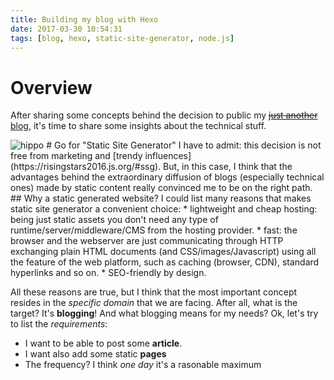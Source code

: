 ```yaml
---
title: Building my blog with Hexo
date: 2017-03-30 10:54:31
tags: [blog, hexo, static-site-generator, node.js]
---
```

# Overview
After sharing some concepts behind the decision to public my <a href="{% post_path just-another-blog %}">~~just another~~ blog</a>, it's time to share some insights about the technical stuff.
<!-- more -->
<img class="nofancybox img-post" src="{% post_path building-my-blog-with-hexo %}/blog-1.jpg" alt="hippo"/>
# Go for "Static Site Generator"
I have to admit: this decision is not free from marketing and [trendy influences](https://risingstars2016.js.org/#ssg).
But, in this case, I think that the advantages  behind the extraordinary diffusion of blogs (especially technical ones) made by static content really convinced me to be on the right path.
## Why a static generated website?
I could list many reasons that makes static site generator a convenient choice:
* lightweight and cheap hosting: being just static assets you don't need any type of runtime/server/middleware/CMS from the hosting provider. 
* fast: the browser and the webserver are just communicating through HTTP exchanging plain HTML documents (and CSS/images/Javascript) using all the feature of the web platform, such as caching (browser, CDN), standard hyperlinks and so on.
* SEO-friendly by design.

All these reasons are true, but I think that the most important concept resides in the _specific domain_ that we are facing.
After all, what is the target? It's **blogging**! And what blogging means for my needs? Ok, let's try to list the _requirements_: 
* I want to be able to post some **article**.
* I want also add some static **pages**
* The frequency? I think _one day_ it's a rasonable maximum
